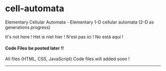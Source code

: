 # cell-automata
Elementary Cellular Automata  - Elementary 1-D cellular automata (2-D as generations progress) 

It's not here !
Het is niet hier ! 
N'est pas ici !
No está aquí !

#### Code Files be posted later !!
All files (HTML, CSS, JavaScript) Code files will added soon !


---------------------------------------------------------------

